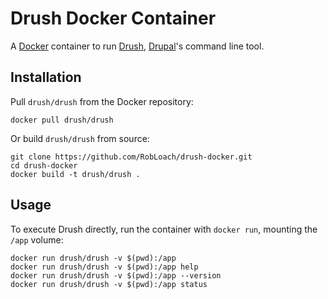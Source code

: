 # Drush Docker Container

A [Docker](http://docker.io) container to run
[Drush](https://github.com/drush-ops/drush), [Drupal](http://drupal.org)'s
command line tool.


## Installation

Pull `drush/drush` from the Docker repository:

```
docker pull drush/drush
```

Or build `drush/drush` from source:

```
git clone https://github.com/RobLoach/drush-docker.git
cd drush-docker
docker build -t drush/drush .
```


## Usage

To execute Drush directly, run the container with `docker run`, mounting the `/app` volume:

```
docker run drush/drush -v $(pwd):/app
docker run drush/drush -v $(pwd):/app help
docker run drush/drush -v $(pwd):/app --version
docker run drush/drush -v $(pwd):/app status
```
